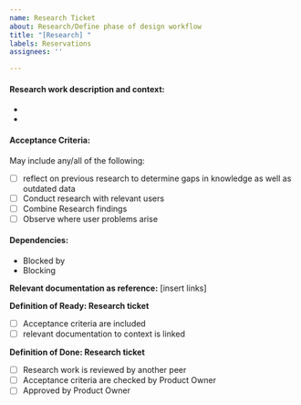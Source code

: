```yaml
---
name: Research Ticket
about: Research/Define phase of design workflow
title: "[Research] "
labels: Reservations
assignees: ''

---
```


#### Research work description and context:
  -
  - 

#### Acceptance Criteria:
May include any/all of the following:
- [ ] reflect on previous research to determine gaps in knowledge as well as outdated data
- [ ] Conduct research with relevant users
- [ ] Combine Research findings
- [ ] Observe where user problems arise

#### Dependencies:

- Blocked by
- Blocking

**Relevant documentation as reference:**
[insert links]

**Definition of Ready: Research ticket**

- [ ] Acceptance criteria are included
- [ ] relevant documentation to context is linked

**Definition of Done: Research ticket** 
 - [ ] Research work is reviewed by another peer
 - [ ] Acceptance criteria are checked by Product Owner
 - [ ] Approved by Product Owner
